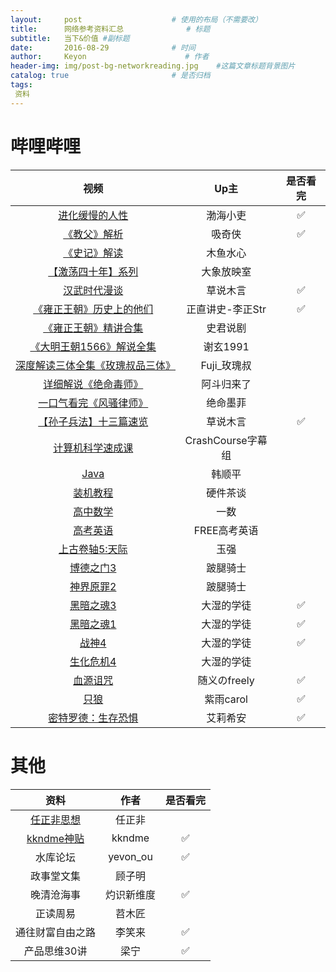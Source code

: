 ```yaml
---
layout:     post                    # 使用的布局（不需要改）
title:      网络参考资料汇总              # 标题 
subtitle:   当下&价值 #副标题
date:       2016-08-29              # 时间
author:     Keyon                      # 作者
header-img: img/post-bg-networkreading.jpg    #这篇文章标题背景图片
catalog: true                       # 是否归档
tags:
 资料
---
```


# 哔哩哔哩

| 视频 | Up主 | 是否看完 |
| :----: | :----: | :----: |
| [进化缓慢的人性](https://www.bilibili.com/video/BV1ke4y1h7VJ/) | 渤海小吏 | ✅ |
| [《教父》解析](https://www.bilibili.com/video/BV14u41127Tv/) | 吸奇侠 | ✅ |
| [《史记》解读](https://www.bilibili.com/video/BV1cM41197ui/) | 木鱼水心 |  |
| [【激荡四十年】系列](https://www.bilibili.com/video/BV1AK4y147uB/) | 大象放映室 |  |
| [汉武时代漫谈](https://www.bilibili.com/video/BV12K4y1e7ZU/) | 草说木言 | ✅ |
| [《雍正王朝》历史上的他们](https://www.bilibili.com/video/BV1gq4y1N73Y/) | 正直讲史-李正Str | ✅ |
| [《雍正王朝》精讲合集](https://www.bilibili.com/video/BV1Hy4y1J7xH/) | 史君说剧 |  |
| [《大明王朝1566》解说全集](https://www.bilibili.com/video/BV1t94y1J7wB/) | 谢玄1991 |  |
| [深度解读三体全集《玫瑰叔品三体》](https://www.bilibili.com/video/BV1D54y1X765/) | Fuji_玫瑰叔 |  |
| [详细解说《绝命毒师》](https://www.bilibili.com/video/BV1b44y1g7UD/) | 阿斗归来了 |  |
| [一口气看完《风骚律师》](https://www.bilibili.com/video/BV1Ue4y1o7WU/) | 绝命墨菲 |  |
| [【孙子兵法】十三篇速览](https://www.bilibili.com/video/BV1C5411T7FD/) | 草说木言 | ✅ |
| [计算机科学速成课](https://www.bilibili.com/video/BV1EW411u7th/) | CrashCourse字幕组 |  |
| [Java](https://www.bilibili.com/video/BV1fh411y7R8/) | 韩顺平 |  |
| [装机教程](https://www.bilibili.com/video/BV1BG4y137mG/) | 硬件茶谈 |  |
| [高中数学](https://www.bilibili.com/video/BV147411K7xu/) | 一数 |  |
| [高考英语](https://www.bilibili.com/video/BV1MY4y1P7Jj/) | FREE高考英语 |  |
| [上古卷轴5:天际](https://www.bilibili.com/video/BV1N4411n7yc/) | 玉强 |  |
| [博德之门3](https://www.bilibili.com/video/BV1cN411h7z7/) | 跛腿骑士 |  |
| [神界原罪2](https://www.bilibili.com/video/BV14E411N7Dq/) | 跛腿骑士 |  |
| [黑暗之魂3](https://www.bilibili.com/video/BV1Ct411p79i/) | 大湿的学徒 | ✅ |
| [黑暗之魂1](https://www.bilibili.com/video/BV1KW411w7LX/) | 大湿的学徒 | ✅ |
| [战神4](https://www.bilibili.com/video/BV1Rb4y1e79T/) | 大湿的学徒 | ✅ |
| [生化危机4](https://www.bilibili.com/video/BV1eF411Z7aG/) | 大湿的学徒 |  |
| [血源诅咒](https://www.bilibili.com/video/BV1d7411P7oC/) | 随义のfreely | ✅ |
| [只狼](https://www.bilibili.com/video/BV1Db411s7Ri/) | 紫雨carol | ✅ |
| [密特罗德：生存恐惧](https://www.bilibili.com/video/BV19q4y197jG/) | 艾莉希安 | ✅ |

# 其他

| 资料 | 作者 | 是否看完 |
| :----: | :----: | :----: |
| [任正非思想](https://github.com/ttpianobirds/RenZhengfei) | 任正非 |  |
| [kkndme神贴](https://github.com/shengcaishizhan/kkndme_tianya) | kkndme | ✅ |
| 水库论坛 | yevon_ou | ✅ |
| 政事堂文集 | 顾子明 |  |
| 晚清沧海事 | 灼识新维度 | ✅ |
| 正读周易 | 苕木匠 |  |
| 通往财富自由之路 | 李笑来 | ✅ |
| 产品思维30讲 | 梁宁 | ✅ |